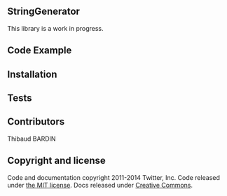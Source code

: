 ## StringGenerator

This library is a work in progress.

## Code Example


## Installation


## Tests


## Contributors

Thibaud BARDIN

## Copyright and license

Code and documentation copyright 2011-2014 Twitter, Inc. Code released under [the MIT license](LICENSE). Docs released under [Creative Commons](docs/LICENSE).